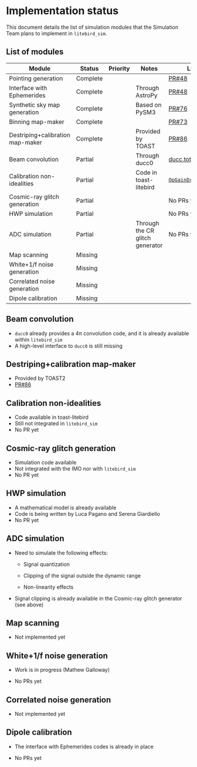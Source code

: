 # Implementation status

This document details the list of simulation modules that the
Simulation Team plans to implement in `litebird_sim`.

## List of modules

| Module                           | Status   | Priority   | Notes                           | Links                                                                                           |
| -------------------------------- | -------- | ---------- | ------------------------------- | ---------------------------------------------------------                                       |
| Pointing generation              | Complete |            |                                 | [PR#48](https://github.com/litebird/litebird_sim/pull/48)                                       |
| Interface with Ephemerides       | Complete |            | Through AstroPy                 | [PR#48](https://github.com/litebird/litebird_sim/pull/48)                                       |
| Synthetic sky map generation     | Complete |            | Based on PySM3                  | [PR#76](https://github.com/litebird/litebird_sim/pull/76)                                       |
| Binning map-maker                | Complete |            |                                 | [PR#73](https://github.com/litebird/litebird_sim/pull/76)                                       |
| Destriping+calibration map-maker | Complete |            | Provided by TOAST               | [PR#86](https://github.com/litebird/litebird_sim/pull/86)                                       |
| Beam convolution                 | Partial  |            | Through ducc0                   | [ducc.totalconvolve](https://gitlab.mpcdf.mpg.de/mtr/ducc/-/tree/ducc0/)                        |
| Calibration non-idealities       | Partial  |            | Code in toast-litebird          | [`OpGainDrifter`](https://github.com/hpc4cmb/toast-litebird/blob/master/toast_litebird/gain.py) |
| Cosmic-ray glitch generation     | Partial  |            |                                 | No PRs yet                                                                                      |
| HWP simulation                   | Partial  |            |                                 | No PRs yet                                                                                      |
| ADC simulation                   | Partial  |            | Through the CR glitch generator | No PRs yet                                                                                      |
| Map scanning                     | Missing  |            |                                 |                                                                                                 |
| White+1/f noise generation       | Missing  |            |                                 |                                                                                                 |
| Correlated noise generation      | Missing  |            |                                 |                                                                                                 |
| Dipole calibration               | Missing  |            |                                 |                                                                                                 |

## Beam convolution

-   `ducc0` already provides a 4π convolution code, and it is already
    available within `litebird_sim`
-   A high-level interface to `ducc0` is still missing

## Destriping+calibration map-maker

-   Provided by TOAST2
-   [PR#86](https://github.com/litebird/litebird_sim/pull/86)

## Calibration non-idealities

-   Code available in toast-litebird
-   Still not integrated in `litebird_sim`
-   No PR yet

## Cosmic-ray glitch generation

-   Simulation code available
-   Not integrated with the IMO nor with `litebird_sim`
-   No PR yet

## HWP simulation

-   A mathematical model is already available
-   Code is being written by Luca Pagano and Serena Giardiello
-   No PR yet

## ADC simulation

-   Need to simulate the following effects:

    -   Signal quantization
    
    -   Clipping of the signal outside the dynamic range
    
    -   Non-linearity effects
    
-   Signal clipping is already available in the Cosmic-ray glitch
    generator (see above)

## Map scanning

-   Not implemented yet

## White+1/f noise generation

-   Work is in progress (Mathew Galloway)

-   No PRs yet

## Correlated noise generation

-   Not implemented yet

## Dipole calibration

-   The interface with Ephemerides codes is already in place

-   No PRs yet
